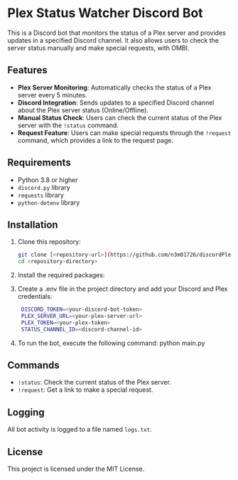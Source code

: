 # Plex Status Watcher Discord Bot

This is a Discord bot that monitors the status of a Plex server and provides updates in a specified Discord channel. It also allows users to check the server status manually and make special requests, with OMBI.

## Features

- **Plex Server Monitoring**: Automatically checks the status of a Plex server every 5 minutes.
- **Discord Integration**: Sends updates to a specified Discord channel about the Plex server status (Online/Offline).
- **Manual Status Check**: Users can check the current status of the Plex server with the `!status` command.
- **Request Feature**: Users can make special requests through the `!request` command, which provides a link to the request page.

## Requirements

- Python 3.8 or higher
- `discord.py` library
- `requests` library
- `python-dotenv` library

## Installation

1. Clone this repository:
   ```bash
   git clone [<repository-url>](https://github.com/n3m01726/discordPlexWatch.git)
   cd <repository-directory>
   ```
2. Install the required packages:
3. Create a .env file in the project directory and add your Discord and Plex credentials:
   ```bash
    DISCORD_TOKEN=<your-discord-bot-token>
    PLEX_SERVER_URL=<your-plex-server-url>
    PLEX_TOKEN=<your-plex-token>
    STATUS_CHANNEL_ID=<discord-channel-id>
    ```

4. To run the bot, execute the following command: python main.py

## Commands
- <code>!status</code>: Check the current status of the Plex server.
- <code>!request</code>: Get a link to make a special request.

## Logging
All bot activity is logged to a file named <code>logs.txt</code>.

## License
This project is licensed under the MIT License.

   
